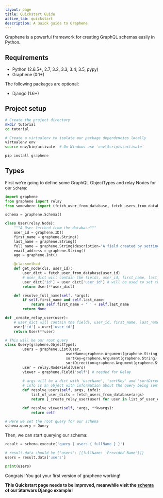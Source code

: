 ```yaml
---
layout: page
title: Quickstart Guide
active_tab: quickstart
description: A Quick guide to Graphene
---
```


Graphene is a powerful framework for creating GraphQL schemas easily in Python.

## Requirements

- Python (2.6.5+, 2.7, 3.2, 3.3, 3.4, 3.5, pypy)
- Graphene (0.1+)

The following packages are optional:

- Django (1.6+)


## Project setup

```bash
# Create the project directory
mkdir tutorial
cd tutorial

# Create a virtualenv to isolate our package dependencies locally
virtualenv env
source env/bin/activate  # On Windows use `env\Scripts\activate`

pip install graphene
```

## Types

First we're going to define some GraphQL ObjectTypes and relay Nodes for our `Schema`:


```python
import graphene
from graphene import relay
from somewhere import (fetch_user_from_database, fetch_users_from_database)

schema = graphene.Schema()

class User(relay.Node):
    """A User fetched from the database"""
    user_id = graphene.ID()
    first_name = graphene.String()
    last_name = graphene.String()
    full_name = graphene.String(description='A field created by setting the first and last name.')
    email_address = graphene.String()
    age = graphene.Int()

    @classmethod
    def get_node(cls, user_id):
        user_dict = fetch_user_from_database(user_id)
        # user_dict will contain the fields, user_id, first_name, last_name, email_address and age
        user_dict['id'] = user_dict['user_id'] # will be used to set the global ID used by relay
        return User(**user_dict)

    def resolve_full_name(self, *args):
        if self.first_name and self.last_name:
            return self.first_name + ' ' + self.last_name
        return None

def _create_relay_user(user):
    # user_dict will contain the fields, user_id, first_name, last_name, email_address and age
    user['id'] = user['user_id']
    return User(**user)

# This will be our root query
class Query(graphene.ObjectType):
        users = graphene.List(User,
                            userName=graphene.Argument(graphene.String),
                            sortKey=graphene.Argument(graphene.String),
                            sortDirection=graphene.Argument(graphene.String))
        user = relay.NodeField(Users)
        viewer = graphene.Field('self') # needed for Relay
        
        # args will be a dict with 'userName', 'sortKey' and 'sortDirection'
        # info is an object with information about the query being sent
        def resolve_users(self, args, info):
            list_of_user_dicts = fetch_users_from_database(args)
            return [_create_relay_user(user) for user in list_of_user_dicts]

        def resolve_viewer(self, *args, **kwargs):
            return self

# Here we set the root query for our schema
schema.query = Query
```

Then, we can start querying our schema:

```python
result = schema.execute('query { users { fullName } }')

# result.data should be {'users': [{fullName: 'Provided Name'}]}
users = result.data['users']

print(users)
```

Congrats! You got your first version of graphene working!

**This Quickstart page needs to be improved, meanwhile visit the [schema](https://github.com/graphql-python/django-graphene-example/blob/master/starwars/schema.py) of our Starwars Django example!**
